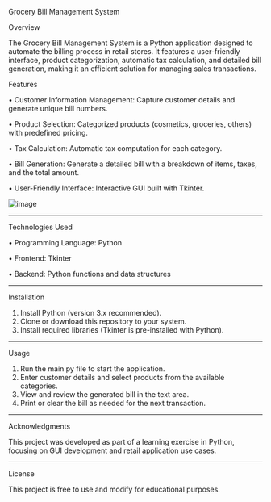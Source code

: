 Grocery Bill Management System


Overview


The Grocery Bill Management System is a Python application designed to automate the billing process in retail stores. It features a user-friendly interface, product categorization, automatic tax calculation, and detailed bill generation, making it an efficient solution for managing sales transactions.


Features


•	Customer Information Management: Capture customer details and generate unique bill numbers.


•	Product Selection: Categorized products (cosmetics, groceries, others) with predefined pricing.


•	Tax Calculation: Automatic tax computation for each category.


•	Bill Generation: Generate a detailed bill with a breakdown of items, taxes, and the total amount.


•	User-Friendly Interface: Interactive GUI built with Tkinter.


![image](https://github.com/user-attachments/assets/fd0e36e1-f393-4480-9c1e-aa48800f2ad4)

________________________________________
Technologies Used


•	Programming Language: Python


•	Frontend: Tkinter


•	Backend: Python functions and data structures
________________________________________
Installation


1.	Install Python (version 3.x recommended).
2.	Clone or download this repository to your system.
3.	Install required libraries (Tkinter is pre-installed with Python).
________________________________________
Usage


1.	Run the main.py file to start the application.
2.	Enter customer details and select products from the available categories.
3.	View and review the generated bill in the text area.
4.	Print or clear the bill as needed for the next transaction.
________________________________________
Acknowledgments


This project was developed as part of a learning exercise in Python, focusing on GUI development and retail application use cases.
________________________________________
License


This project is free to use and modify for educational purposes.

